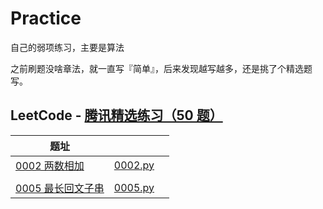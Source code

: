 # Practice

自己的弱项练习，主要是算法

之前刷题没啥章法，就一直写『简单』，后来发现越写越多，还是挑了个精选题写。

## LeetCode - [腾讯精选练习（50 题）](https://leetcode-cn.com/problemset/50/)



| 题址                                                         |                             |      |
| ------------------------------------------------------------ | --------------------------- | ---- |
| [0002 两数相加](https://leetcode-cn.com/problems/add-two-numbers/) | [0002.py](LeetCode/0002.py) |      |
|                                                              |                             |      |
| [0005 最长回文子串](https://leetcode-cn.com/problems/longest-palindromic-substring/) | [0005.py](LeetCode/0005.py) |      |

